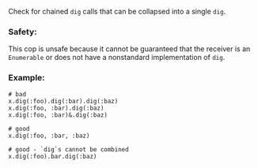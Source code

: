 Check for chained `dig` calls that can be collapsed into a single `dig`.

### Safety:

This cop is unsafe because it cannot be guaranteed that the receiver
is an `Enumerable` or does not have a nonstandard implementation
of `dig`.

### Example:
    # bad
    x.dig(:foo).dig(:bar).dig(:baz)
    x.dig(:foo, :bar).dig(:baz)
    x.dig(:foo, :bar)&.dig(:baz)

    # good
    x.dig(:foo, :bar, :baz)

    # good - `dig`s cannot be combined
    x.dig(:foo).bar.dig(:baz)
